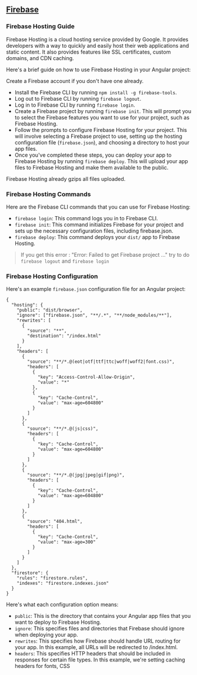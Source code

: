## [Firebase](https://firebase.google.com/)

### Firebase Hosting Guide
Firebase Hosting is a cloud hosting service provided by Google. It provides developers with a way to quickly and easily host their web applications and static content. It also provides features like SSL certificates, custom domains, and CDN caching.

Here's a brief guide on how to use Firebase Hosting in your Angular project:

Create a Firebase account if you don't have one already.

- Install the Firebase CLI by running `npm install -g firebase-tools`.
- Log out to Firebase CLI by running `firebase logout`.
- Log in to Firebase CLI by running `firebase login`.
- Create a Firebase project by running `firebase init`. This will prompt you to select the Firebase features you want to use for your project, such as Firebase Hosting.
- Follow the prompts to configure Firebase Hosting for your project. This will involve selecting a Firebase project to use, setting up the hosting configuration file (`firebase.json`), and choosing a directory to host your app files.
- Once you've completed these steps, you can deploy your app to Firebase Hosting by running `firebase deploy`. This will upload your app files to Firebase Hosting and make them available to the public.

Firebase Hosting already gzips all files uploaded.

### Firebase Hosting Commands
Here are the Firebase CLI commands that you can use for Firebase Hosting:

- `firebase login`: This command logs you in to Firebase CLI.
- `firebase init`: This command initializes Firebase for your project and sets up the necessary configuration files, including firebase.json.
- `firebase deploy`: This command deploys your `dist/` app to Firebase Hosting.

> If you get this error : "Error: Failed to get Firebase project ..." try to do `firebase logout` and `firebase login`

### Firebase Hosting Configuration
Here's an example `firebase.json` configuration file for an Angular project:

```
{
  "hosting": {
    "public": "dist/browser",
    "ignore": ["firebase.json", "**/.*", "**/node_modules/**"],
    "rewrites": [
      {
        "source": "**",
        "destination": "/index.html"
      }
    ],
    "headers": [
      {
        "source": "**/*.@(eot|otf|ttf|ttc|woff|woff2|font.css)",
        "headers": [
          {
            "key": "Access-Control-Allow-Origin",
            "value": "*"
          },
          {
            "key": "Cache-Control",
            "value": "max-age=604800"
          }
        ]
      },
      {
        "source": "**/*.@(js|css)",
        "headers": [
          {
            "key": "Cache-Control",
            "value": "max-age=604800"
          }
        ]
      },
      {
        "source": "**/*.@(jpg|jpeg|gif|png)",
        "headers": [
          {
            "key": "Cache-Control",
            "value": "max-age=604800"
          }
        ]
      },
      {
        "source": "404.html",
        "headers": [
          {
            "key": "Cache-Control",
            "value": "max-age=300"
          }
        ]
      }
    ]
  },
  "firestore": {
    "rules": "firestore.rules",
    "indexes": "firestore.indexes.json"
  }
}
```

Here's what each configuration option means:

- `public`: This is the directory that contains your Angular app files that you want to deploy to Firebase Hosting.
- `ignore`: This specifies files and directories that Firebase should ignore when deploying your app.
- `rewrites`: This specifies how Firebase should handle URL routing for your app. In this example, all URLs will be redirected to /index.html.
- `headers`: This specifies HTTP headers that should be included in responses for certain file types. In this example, we're setting caching headers for fonts, CSS
